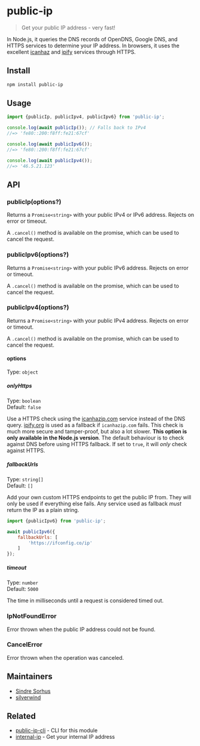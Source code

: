 # public-ip

> Get your public IP address - very fast!

In Node.js, it queries the DNS records of OpenDNS, Google DNS, and HTTPS services to determine your IP address. In browsers, it uses the excellent [icanhaz](https://github.com/major/icanhaz) and [ipify](https://ipify.org) services through HTTPS.

## Install

```sh
npm install public-ip
```

## Usage

```js
import {publicIp, publicIpv4, publicIpv6} from 'public-ip';

console.log(await publicIp()); // Falls back to IPv4
//=> 'fe80::200:f8ff:fe21:67cf'

console.log(await publicIpv6());
//=> 'fe80::200:f8ff:fe21:67cf'

console.log(await publicIpv4());
//=> '46.5.21.123'
```

## API

### publicIp(options?)

Returns a `Promise<string>` with your public IPv4 or IPv6 address. Rejects on error or timeout.

A `.cancel()` method is available on the promise, which can be used to cancel the request.

### publicIpv6(options?)

Returns a `Promise<string>` with your public IPv6 address. Rejects on error or timeout.

A `.cancel()` method is available on the promise, which can be used to cancel the request.

### publicIpv4(options?)

Returns a `Promise<string>` with your public IPv4 address. Rejects on error or timeout.

A `.cancel()` method is available on the promise, which can be used to cancel the request.

#### options

Type: `object`

##### onlyHttps

Type: `boolean`\
Default: `false`

Use a HTTPS check using the [icanhazip.com](https://github.com/major/icanhaz) service instead of the DNS query. [ipify.org](https://www.ipify.org) is used as a fallback if `icanhazip.com` fails. This check is much more secure and tamper-proof, but also a lot slower. **This option is only available in the Node.js version**. The default behaviour is to check against DNS before using HTTPS fallback. If set to `true`, it will *only* check against HTTPS.

##### fallbackUrls

Type: `string[]`\
Default: `[]`

Add your own custom HTTPS endpoints to get the public IP from. They will only be used if everything else fails. Any service used as fallback *must* return the IP as a plain string.

```js
import {publicIpv6} from 'public-ip';

await publicIpv6({
	fallbackUrls: [
		'https://ifconfig.co/ip'
	]
});
```

##### timeout

Type: `number`\
Default: `5000`

The time in milliseconds until a request is considered timed out.

### IpNotFoundError

Error thrown when the public IP address could not be found.

### CancelError

Error thrown when the operation was canceled.

## Maintainers

- [Sindre Sorhus](https://github.com/sindresorhus)
- [silverwind](https://github.com/silverwind)

## Related

- [public-ip-cli](https://github.com/sindresorhus/public-ip-cli) - CLI for this module
- [internal-ip](https://github.com/sindresorhus/internal-ip) - Get your internal IP address

